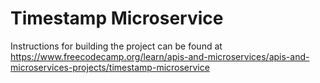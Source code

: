 # Timestamp Microservice

Instructions for building the project can be found at https://www.freecodecamp.org/learn/apis-and-microservices/apis-and-microservices-projects/timestamp-microservice
